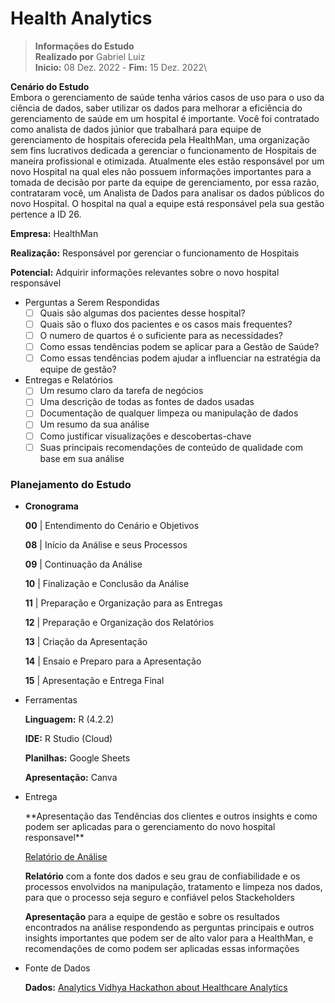 # Health Analytics

> **Informações do Estudo\
Realizado por** Gabriel Luiz\
**Inicio:** 08 Dez. 2022 - **Fim:** 15 Dez. 2022\
> 

**Cenário do Estudo**\
Embora o gerenciamento de saúde tenha vários casos de uso para o uso da ciência de dados, saber utilizar os dados para melhorar a eficiência do gerenciamento de saúde em um hospital é importante. Você foi contratado como analista de dados júnior que trabalhará para equipe de gerenciamento de hospitais oferecida pela HealthMan, uma organização sem fins lucrativos dedicada a gerenciar o funcionamento de Hospitais de maneira profissional e otimizada. Atualmente eles estão responsável por um novo Hospital na qual eles não possuem informações importantes para a tomada de decisão por parte da equipe de gerenciamento, por essa razão, contrataram você, um Analista de Dados para analisar os dados públicos do novo Hospital. O hospital na qual a equipe está responsável pela sua gestão pertence a ID 26.

**Empresa:** HealthMan

**Realização:** Responsável por gerenciar o funcionamento de Hospitais

**Potencial:** Adquirir informações relevantes sobre o novo hospital responsável

- Perguntas a Serem Respondidas
    - [ ]  Quais são algumas dos pacientes desse hospital?
    - [ ]  Quais são o fluxo dos pacientes e os casos mais frequentes?
    - [ ]  O numero de quartos é o suficiente para as necessidades?
    - [ ]  Como essas tendências podem se aplicar para a Gestão de Saúde?
    - [ ]  Como essas tendências podem ajudar a influenciar na estratégia da equipe de gestão?
- Entregas e Relatórios
    - [ ]  Um resumo claro da tarefa de negócios
    - [ ]  Uma descrição de todas as fontes de dados usadas
    - [ ]  Documentação de qualquer limpeza ou manipulação de dados
    - [ ]  Um resumo da sua análise
    - [ ]  Como justificar visualizações e descobertas-chave
    - [ ]  Suas principais recomendações de conteúdo de qualidade com base em sua análise

### Planejamento do Estudo

- **Cronograma**
    
    **00** | Entendimento do Cenário e Objetivos
    
    **08** | Início da Análise e seus Processos
    
    **09** | Continuação da Análise
    
    **10** | Finalização e Conclusão da Análise 
    
    **11** | Preparação e Organização para as Entregas
    
    **12** | Preparação e Organização dos Relatórios
    
    **13** | Criação da Apresentação
    
    **14** | Ensaio e Preparo para a Apresentação
    
    **15** | Apresentação e Entrega Final
    
- Ferramentas
    
    **Linguagem:** R (4.2.2)
    
    **IDE:** R Studio (Cloud)
    
    **Planilhas:** Google Sheets
        
    **Apresentação:** Canva
    
- Entrega
    
    <aside>
    **Apresentação das Tendências dos clientes e outros insights e como podem ser aplicadas para o gerenciamento do novo hospital responsavel**
    
    [Relatório de Análise](https://www.notion.so/Relat-rio-de-An-lise-37c91721daa04056ad789df645bf8681)
    
    </aside>
        
    **Relatório** com a fonte dos dados e seu grau de confiabilidade e os processos envolvidos na manipulação, tratamento e limpeza nos dados, para que o processo seja seguro e confiável pelos Stackeholders
    
    **Apresentação** para a equipe de gestão e sobre os resultados encontrados na análise respondendo as perguntas principais e outros insights importantes que podem ser de alto valor para a HealthMan, e recomendações de como podem ser aplicadas essas informações
    
- Fonte de Dados
    
    **Dados:** [Analytics Vidhya Hackathon about Healthcare Analytics](https://www.kaggle.com/datasets/nehaprabhavalkar/av-healthcare-analytics-ii)
